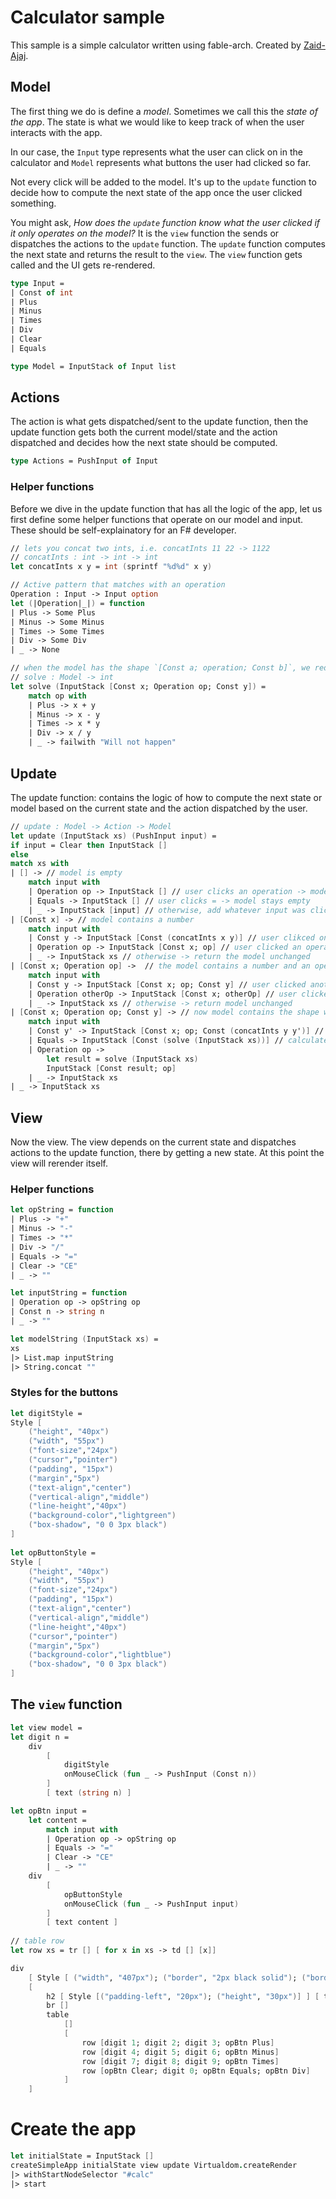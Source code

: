 # Calculator sample

  This sample is a simple calculator written using fable-arch. Created by [Zaid-Ajaj](https://github.com/Zaid-Ajaj). 

## Model 

The first thing we do is define a *model*. Sometimes we call this the *state of the app*. The state is what we would like to keep track of when the user interacts with the app.

In our case, the `Input` type represents what the user can click on in the calculator and `Model` represents what buttons the user had clicked so far.

Not every click will be added to the model. It's up to the `update` function to decide how to compute the next state of the app once the user clicked something.

You might ask, *How does the `update` function know what the user clicked if it only operates on the model?* It is the `view` function the sends or dispatches the actions to the `update` function. The `update` function computes the next state and returns the result to the `view`. The `view` function gets called and the UI gets re-rendered.

```fsharp
type Input = 
| Const of int
| Plus
| Minus 
| Times 
| Div
| Clear
| Equals

type Model = InputStack of Input list
```
## Actions
The action is what gets dispatched/sent to the update function, then the update function gets both the current model/state and the action dispatched and decides how the next state should be computed.
```fsharp
type Actions = PushInput of Input
```
### Helper functions
Before we dive in the update function that has all the logic of the app, let us first define some helper functions that operate on our model and input. These should be self-explainatory for an F# developer.

```fsharp
// lets you concat two ints, i.e. concatInts 11 22 -> 1122
// concatInts : int -> int -> int
let concatInts x y = int (sprintf "%d%d" x y)

// Active pattern that matches with an operation
Operation : Input -> Input option
let (|Operation|_|) = function 
| Plus -> Some Plus
| Minus -> Some Minus
| Times -> Some Times
| Div -> Some Div
| _ -> None

// when the model has the shape `[Const a; operation; Const b]`, we reduce that to `(operation) a b` 
// solve : Model -> int 
let solve (InputStack [Const x; Operation op; Const y]) = 
    match op with
    | Plus -> x + y
    | Minus -> x - y
    | Times -> x * y
    | Div -> x / y
    | _ -> failwith "Will not happen"
```

## Update
The update function: contains the logic of how to compute the next state or model based on the current state and the action dispatched by the user.
```fsharp
// update : Model -> Action -> Model
let update (InputStack xs) (PushInput input) =
if input = Clear then InputStack []
else
match xs with
| [] -> // model is empty 
    match input with
    | Operation op -> InputStack [] // user clicks an operation -> model stays empty
    | Equals -> InputStack [] // user clicks = -> model stays empty
    | _ -> InputStack [input] // otherwise, add whatever input was clicked to model
| [Const x] -> // model contains a number
    match input with
    | Const y -> InputStack [Const (concatInts x y)] // user clikced on digit -> concat the two
    | Operation op -> InputStack [Const x; op] // user clicked an operation -> add it to model
    | _ -> InputStack xs // otherwise -> return the model unchanged
| [Const x; Operation op] ->  // the model contains a number and an operation
    match input with
    | Const y -> InputStack [Const x; op; Const y] // user clicked another digit -> push the digit to model
    | Operation otherOp -> InputStack [Const x; otherOp] // user clicked another operation -> replace op with otheOp
    | _ -> InputStack xs // otherwise -> return model unchanged
| [Const x; Operation op; Const y] -> // now model contains the shape we want to send to the "solve" function
    match input with
    | Const y' -> InputStack [Const x; op; Const (concatInts y y')] // clicked on digit -> concat it with Const y
    | Equals -> InputStack [Const (solve (InputStack xs))] // calculate result, reset model and push result to model
    | Operation op -> 
        let result = solve (InputStack xs)
        InputStack [Const result; op]
    | _ -> InputStack xs
| _ -> InputStack xs
```
## View
  
Now the view. The view depends on the current state and dispatches actions to the update function, there by getting a new state. At this point the view will rerender itself.

### Helper functions
```fsharp
let opString = function 
| Plus -> "+"
| Minus -> "-"
| Times -> "*"
| Div -> "/"
| Equals -> "="
| Clear -> "CE"
| _ -> ""

let inputString = function
| Operation op -> opString op
| Const n -> string n
| _ -> ""

let modelString (InputStack xs) = 
xs 
|> List.map inputString
|> String.concat ""
```
### Styles for the buttons
```fsharp
let digitStyle = 
Style [
    ("height", "40px")
    ("width", "55px")
    ("font-size","24px")
    ("cursor","pointer")
    ("padding", "15px")
    ("margin","5px")
    ("text-align","center")
    ("vertical-align","middle")
    ("line-height","40px")
    ("background-color","lightgreen")
    ("box-shadow", "0 0 3px black")
]
  
let opButtonStyle = 
Style [
    ("height", "40px")
    ("width", "55px")
    ("font-size","24px")
    ("padding", "15px")
    ("text-align","center")
    ("vertical-align","middle")
    ("line-height","40px")
    ("cursor","pointer")
    ("margin","5px")
    ("background-color","lightblue")
    ("box-shadow", "0 0 3px black")
]
```

## The `view` function 
```fsharp
let view model =
let digit n = 
    div 
        [ 
            digitStyle
            onMouseClick (fun _ -> PushInput (Const n))
        ] 
        [ text (string n) ]

let opBtn input = 
    let content = 
        match input with
        | Operation op -> opString op
        | Equals -> "="
        | Clear -> "CE"
        | _ -> ""
    div 
        [ 
            opButtonStyle
            onMouseClick (fun _ -> PushInput input)
        ] 
        [ text content ]
    
// table row
let row xs = tr [] [ for x in xs -> td [] [x]]

div
    [ Style [ ("width", "407px"); ("border", "2px black solid"); ("border-radius", "15px"); ("padding", "10px")]]
    [
        h2 [ Style [("padding-left", "20px"); ("height", "30px")] ] [ text (modelString model) ]
        br []
        table 
            []
            [
                row [digit 1; digit 2; digit 3; opBtn Plus]
                row [digit 4; digit 5; digit 6; opBtn Minus]
                row [digit 7; digit 8; digit 9; opBtn Times]
                row [opBtn Clear; digit 0; opBtn Equals; opBtn Div]
            ]
    ]
```

# Create the app
```fsharp
let initialState = InputStack []
createSimpleApp initialState view update Virtualdom.createRender
|> withStartNodeSelector "#calc"
|> start
```
